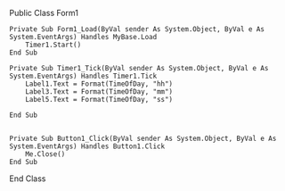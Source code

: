 Public Class Form1

    Private Sub Form1_Load(ByVal sender As System.Object, ByVal e As System.EventArgs) Handles MyBase.Load
        Timer1.Start()
    End Sub

    Private Sub Timer1_Tick(ByVal sender As System.Object, ByVal e As System.EventArgs) Handles Timer1.Tick
        Label1.Text = Format(TimeOfDay, "hh")
        Label3.Text = Format(TimeOfDay, "mm")
        Label5.Text = Format(TimeOfDay, "ss")

    End Sub


    Private Sub Button1_Click(ByVal sender As System.Object, ByVal e As System.EventArgs) Handles Button1.Click
        Me.Close()
    End Sub
End Class

